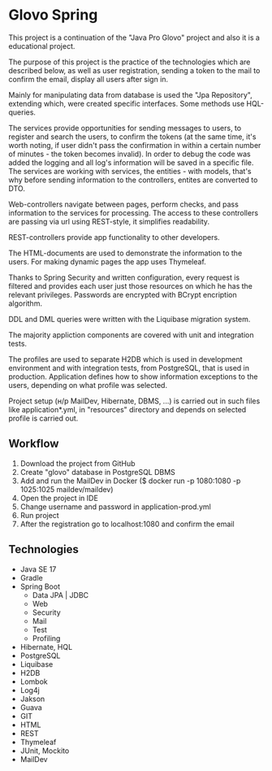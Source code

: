 # Glovo Spring

This project is a continuation of the "Java Pro Glovo" project and also it is a educational project.

The purpose of this project is the practice of the technologies which are described below, as well as user registration, sending a token to the mail to confirm the email, display all users after sign in.

Mainly for manipulating data from database is used the "Jpa Repository", extending which, were created specific interfaces. Some methods use HQL-queries.

The services provide opportunities for sending messages to users, to register and search the users, to confirm the tokens (at the same time, it's worth noting, if user didn't pass the confirmation in within a certain number of minutes - the token becomes invalid). In order to debug the code was added the logging and all log's information will be saved in a specific file. The services are working with services, the entities - with models, that's why before sending information to the controllers, entites are converted to DTO.

Web-controllers navigate between pages, perform checks, and pass information to the services for processing. The access to these controllers are passing via url using REST-style, it simplifies readability. 

REST-controllers provide app functionality to other developers.

The HTML-documents are used to demonstrate the information to the users. For making dynamic pages the app uses Thymeleaf.

Thanks to Spring Security and written configuration, every request is filtered and provides each user just those resources on which he has the relevant privileges. Passwords are encrypted with BCrypt encription algorithm.

DDL and DML queries were written with the Liquibase migration system.

The majority appliction components are covered with unit and integration tests.

The profiles are used to separate H2DB which is used in development environment and with integration tests, from PostgreSQL, that is used in production. Application defines how to show information exceptions to the users, depending on what profile was selected.

Project setup (н/р MailDev, Hibernate, DBMS, ...) is carried out in such files like application*.yml, in "resources" directory and depends on selected profile is carried out.


## Workflow

1. Download the project from GitHub
2. Create "glovo" database in PostgreSQL DBMS
3. Add and run the MailDev in Docker ($ docker run -p 1080:1080 -p 1025:1025 maildev/maildev)
4. Open the project in IDE
5. Change username and password in application-prod.yml
6. Run project
7. After the registration go to localhost:1080 and confirm the email


## Technologies

* Java SE 17
* Gradle
* Spring Boot
    - Data JPA | JDBC
    - Web
    - Security
    - Mail
    - Test
    - Profiling
* Hibernate, HQL
* PostgreSQL
* Liquibase
* H2DB
* Lombok
* Log4j
* Jakson
* Guava
* GIT
* HTML
* REST
* Thymeleaf
* JUnit, Mockito
* MailDev
